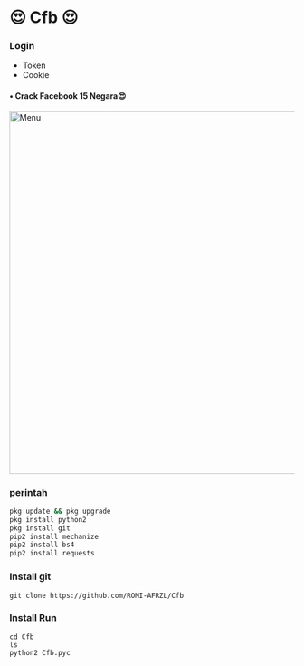 # 😍 Cfb 😍
### Login
- Token
- Cookie
#### • Crack Facebook 15 Negara😍
<img src="https://github.com/ROMI-AFRZL/Cfb/blob/main/Cfb/20210119_231632.png" width="640" title="Menu" alt="Menu"> 
 
### perintah

```` bash
pkg update && pkg upgrade
pkg install python2 
pkg install git 
pip2 install mechanize
pip2 install bs4
pip2 install requests
````
### Install git
````
git clone https://github.com/ROMI-AFRZL/Cfb
````
### Install Run
````
cd Cfb
ls
python2 Cfb.pyc
````
